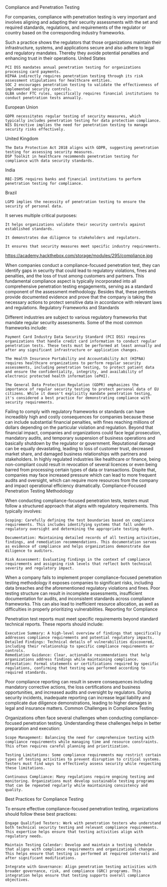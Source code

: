 Compliance and Penetration Testing

For companies, compliance with penetration testing is very important and involves aligning and adapting their security assessments with the set and required standards, regulations, and requirements of the regulator or country based on the corresponding industry frameworks.

Such a practice shows the regulators that those organizations maintain their infrastructure, systems, and applications secure and also adhere to legal and regulatory mandates. Thereby they avoide potential penalties and enhancing trust in their operations.
United States

    PCI DSS mandates annual penetration testing for organizations processing card payments.
    HIPAA indirectly requires penetration testing through its risk assessment stipulations for healthcare entities.
    SOC 2 encourages penetration testing to validate the effectiveness of implemented security controls.
    GLBA under FTC rules, specifically requires financial institutions to conduct penetration tests annually.

European Union

    GDPR necessitates regular testing of security measures, which typically includes penetration testing for data protection compliance.
    NIS Directive implies the need for penetration testing to manage security risks effectively.

United Kingdom

    The Data Protection Act 2018 aligns with GDPR, suggesting penetration testing for assessing security measures.
    DSP Toolkit in healthcare recommends penetration testing for compliance with data security standards.

India

    RBI-ISMS requires banks and financial institutions to perform penetration testing for compliance.

Brazil

    LGPD implies the necessity of penetration testing to ensure the security of personal data.

It serves multiple critical purposes:

    It helps organizations validate their security controls against established standards.

    It demonstrates due diligence to stakeholders and regulators.

    It ensures that security measures meet specific industry requirements.


https://academy.hackthebox.com/storage/modules/295/compliance.jpg

When companies conduct a compliance-focused penetration test, they can identify gaps in security that could lead to regulatory violations, fines and penalties, and the loss of trust among customers and partners. This fundamental compliance aspect is typically incorporated into all comprehensive penetration testing engagements, serving as a standard component of the assessment methodology. Besides that, these pentests provide documented evidence and prove that the company is taking the necessary actions to protect sensitive data in accordance with relevant laws and regulations.
Regulatory Frameworks and Standards

Different industries are subject to various regulatory frameworks that mandate regular security assessments. Some of the most common frameworks include:

    Payment Card Industry Data Security Standard (PCI DSS) requires organizations that handle credit card information to conduct regular penetration tests. These tests must be performed at least annually and after any significant infrastructure or application changes.

    The Health Insurance Portability and Accountability Act (HIPAA) requires healthcare organizations to perform regular security assessments, including penetration testing, to protect patient data and ensure the confidentiality, integrity, and availability of electronic protected health information (ePHI).

    The General Data Protection Regulation (GDPR) emphasizes the importance of regular security testing to protect personal data of EU citizens. While it doesn't explicitly mandate penetration testing, it's considered a best practice for demonstrating compliance with security requirements.

Failing to comply with regulatory frameworks or standards can have increadibly high and costly consequences for companies because these can include substantial financial penalties, with fines reaching millions of dollars depending on the particular violation and regulation. Beyond that financial impact, companies and organizations could face legal prosecution, mandatory audits, and temporary suspension of business operations and basically shutdown by the regulator or government. Reputational damage can be equally devastating, leading to loss of customer trust, decreased market share, and damaged business relationships with partners and stakeholders. In highly regulated industries like healthcare or finance, being non-compliant could result in revocation of several licences or even being barred from processing certain types of data or transactions. Dispite that, companies may face increased pressure which can lead to more frequent audits and oversight, which can require more resources from the company and impact operational efficiency dramatically.
Compliance-Focused Penetration Testing Methodology

When conducting compliance-focused penetration tests, testers must follow a structured approach that aligns with regulatory requirements. This typically involves:

    Scoping: Carefully defining the test boundaries based on compliance requirements. This includes identifying systems that fall under regulatory oversight and determining the appropriate testing depth.

    Documentation: Maintaining detailed records of all testing activities, findings, and remediation recommendations. This documentation serves as evidence of compliance and helps organizations demonstrate due diligence to auditors.

    Risk Assessment: Evaluating findings in the context of compliance requirements and assigning risk levels that reflect both technical severity and regulatory impact.

When a company fails to implement proper compliance-focused penetration testing methodology it exposes companies to significant risks, including data breaches and the aforementioned regulatory violations and fines. Poor testing structure can result in incomplete assessments, insufficient documentation for audits, and inconsistent standards across compliance frameworks. This can also lead to inefficient resource allocation, as well as difficulties in properly prioritizing vulnerabilities.
Reporting for Compliance

Penetration test reports must meet specific requirements beyond standard technical reports. These reports should include:

    Executive Summary: A high-level overview of findings that specifically addresses compliance requirements and potential regulatory impacts.
    Detailed Findings: Technical details of vulnerabilities discovered, including their relationship to specific compliance requirements or controls.
    Remediation Guidance: Clear, actionable recommendations that help organizations address findings while maintaining compliance.
    Attestation: Formal statements or certifications required by specific regulations, confirming that testing was performed according to required standards.

Poor compliance reporting can result in severe consequences including mandatory corrective actions, the loss certifications and business opportunities, and increased audits and oversight by regulators. During security incidents, inadequate reporting can increase legal liability and complicate due diligence demonstrations, leading to higher damages in legal and insurance matters.
Common Challenges in Compliance Testing

Organizations often face several challenges when conducting compliance-focused penetration testing. Understanding these challenges helps in better preparation and execution:

    Scope Management: Balancing the need for comprehensive testing with compliance requirements while managing time and resource constraints. This often requires careful planning and prioritization.

    Testing Limitations: Some compliance requirements may restrict certain types of testing activities to prevent disruption to critical systems. Testers must find ways to effectively assess security while respecting these limitations.

    Continuous Compliance: Many regulations require ongoing testing and monitoring. Organizations must develop sustainable testing programs that can be repeated regularly while maintaining consistency and quality.

Best Practices for Compliance Testing

To ensure effective compliance-focused penetration testing, organizations should follow these best practices:

    Engage Qualified Testers: Work with penetration testers who understand both technical security testing and relevant compliance requirements. This expertise helps ensure that testing activities align with regulatory needs.

    Maintain Testing Calendar: Develop and maintain a testing schedule that aligns with compliance requirements and organizational changes. This helps ensure that testing is performed at required intervals and after significant modifications.

    Integrate with Governance: Align penetration testing activities with broader governance, risk, and compliance (GRC) programs. This integration helps ensure that testing supports overall compliance objectives.



